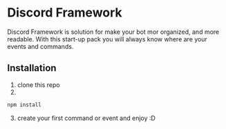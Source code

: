 Discord Framework
=

Discord Framework is solution for make your bot mor organized, and more readable. 
With this start-up pack you will always know where are your events and commands.

Installation 
--

1. clone this repo
2. 
```bash  
npm install 
 ```
3. create your first command or event and enjoy :D

